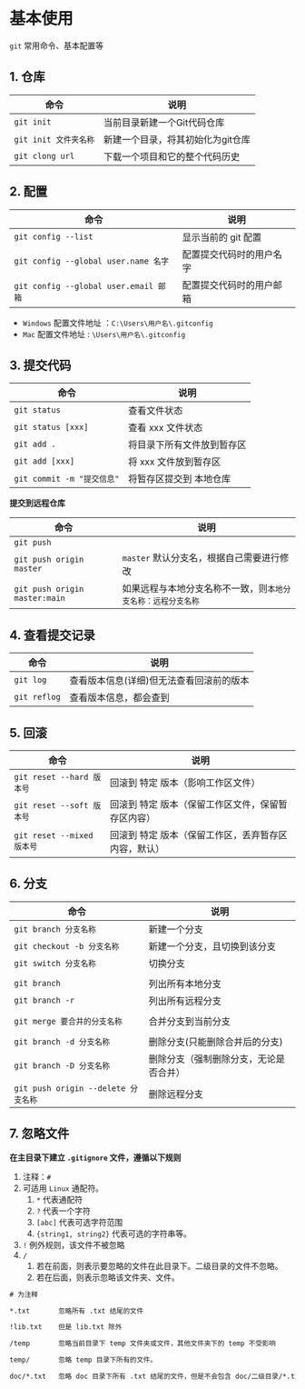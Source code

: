 # 基本使用



`git` 常用命令、基本配置等

## 1. 仓库

| 命令                  | 说明                              |
| --------------------- | --------------------------------- |
| `git init`            | 当前目录新建一个Git代码仓库       |
| `git init 文件夹名称` | 新建一个目录，将其初始化为git仓库 |
| `git clong url`       | 下载一个项目和它的整个代码历史    |



## 2. 配置

| 命令                                  | 说明                     |
| ------------------------------------- | ------------------------ |
| `git config --list`                   | 显示当前的 git 配置      |
| `git config --global user.name 名字`  | 配置提交代码时的用户名字 |
| `git config --global user.email 邮箱` | 配置提交代码时的用户邮箱 |

- `Windows` 配置文件地址 ：`C:\Users\用户名\.gitconfig`
- `Mac` 配置文件地址 : `\Users\用户名\.gitconfig`



## 3. 提交代码

| 命令                       | 说明                       |
| -------------------------- | -------------------------- |
| `git status`               | 查看文件状态               |
| `git status [xxx]`         | 查看 xxx 文件状态          |
| `git add .`                | 将目录下所有文件放到暂存区 |
| `git add [xxx]`            | 将 xxx 文件放到暂存区      |
| `git commit -m "提交信息"` | 将暂存区提交到 本地仓库    |



**提交到远程仓库**

| 命令                          | 说明                                                         |
| ----------------------------- | ------------------------------------------------------------ |
| `git push`                    |                                                              |
| `git push origin master`      | `master` 默认分支名，根据自己需要进行修改                    |
| `git push origin master:main` | 如果远程与本地分支名称不一致，则`本地分支名称：远程分支名称` |





## 4. 查看提交记录

| 命令         | 说明                                     |
| ------------ | ---------------------------------------- |
| `git log`    | 查看版本信息(详细)但无法查看回滚前的版本 |
| `git reflog` | 查看版本信息，都会查到                   |



## 5. 回滚



| 命令                       | 说明                                                 |
| -------------------------- | ---------------------------------------------------- |
| `git reset --hard 版本号`  | 回滚到 特定 版本（影响工作区文件）                   |
| `git reset --soft 版本号`  | 回滚到 特定 版本（保留工作区文件，保留暂存区内容）   |
| `git reset --mixed 版本号` | 回滚到 特定 版本（保留工作区，丢弃暂存区内容，默认） |





## 6. 分支

| 命令                                | 说明                                   |
| ----------------------------------- | -------------------------------------- |
| `git branch 分支名称`               | 新建一个分支                           |
| `git checkout -b 分支名称`          | 新建一个分支，且切换到该分支           |
| `git switch 分支名称`               | 切换分支                               |
|                                     |                                        |
| `git branch`                        | 列出所有本地分支                       |
| `git branch -r`                     | 列出所有远程分支                       |
|                                     |                                        |
| `git merge 要合并的分支名称`        | 合并分支到当前分支                     |
|                                     |                                        |
| `git branch -d 分支名称`            | 删除分支(只能删除合并后的分支)         |
| `git branch -D 分支名称`            | 删除分支（强制删除分支，无论是否合并） |
| `git push origin --delete 分支名称` | 删除远程分支                           |





## 7. 忽略文件

**在主目录下建立 `.gitignore` 文件，遵循以下规则**

1. 注释：`#`
2. 可适用 `Linux` 通配符。
    1. `*` 代表通配符
    2. `?` 代表一个字符
    3. `[abc]` 代表可选字符范围
    4. `{string1, string2}` 代表可选的字符串等。
3. `!` 例外规则，该文件不被忽略
4. `/` 
    1. 若在前面，则表示要忽略的文件在此目录下。二级目录的文件不忽略。
    2. 若在后面，则表示忽略该文件夹、文件。



```txt
# 为注释

*.txt		忽略所有 .txt 结尾的文件

!lib.txt	但是 lib.txt 除外

/temp 		忽略当前目录下 temp 文件夹或文件，其他文件夹下的 temp 不受影响

temp/		忽略 temp 目录下所有的文件。

doc/*.txt	忽略 doc 目录下所有 .txt 结尾的文件，但是不会包含 doc/二级目录/*.txt 文件
```



